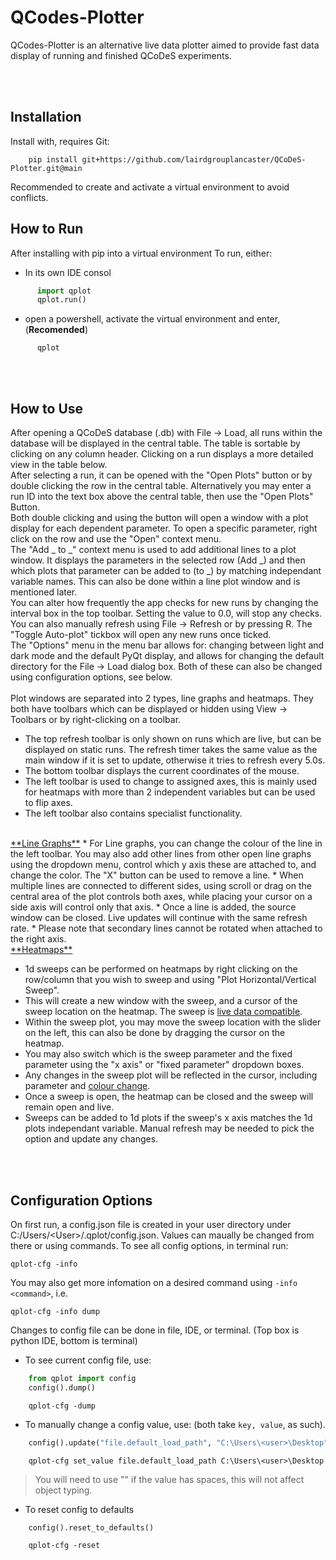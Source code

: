 QCodes-Plotter
==============

QCodes-Plotter is an alternative live data plotter aimed to provide fast data display of running and finished QCoDeS experiments.

<br/>
<br/>

Installation
------------

Install with, requires Git:
```console
    pip install git+https://github.com/lairdgrouplancaster/QCoDeS-Plotter.git@main
```
Recommended to create and activate a virtual environment to avoid conflicts.
<br/>

How to Run
----------

After installing with pip into a virtual environment
To run, either:
* In its own IDE consol
```python  
      import qplot
      qplot.run()
```
* open a powershell, activate the virtual environment and enter, (**Recomended**)
```console
      qplot
```
<br/>
<br/>

How to Use
----------
After opening a QCoDeS database (.db) with File -> Load, all runs within the database will be displayed in the central table. The table is sortable by clicking on any column header.
Clicking on a run displays a more detailed view in the table below. <br/>
After selecting a run, it can be opened with the "Open Plots" button or by double clicking the row in the central table. Alternatively you may enter a run ID into the text box above the central table, then use the "Open Plots" Button. <br/>
Both double clicking and using the button will open a window with a plot display for each dependent parameter. To open a specific parameter, right click on the row and use the "Open" context menu. <br/> 
The "Add _ to _" context menu is used to add additional lines to a plot window. It displays the parameters in the selected row (Add _) and then which plots that parameter can be added to (to _) by matching independant variable names. This can also be done within a line plot window and is mentioned later.
<br/>
You can alter how frequently the app checks for new runs by changing the interval box in the top toolbar. Setting the value to 0.0, will stop any checks. You can also manually refresh using File -> Refresh or by pressing R. The "Toggle Auto-plot" tickbox will open any new runs once ticked.
<br/>
The "Options" menu in the menu bar allows for: changing between light and dark mode and the default PyQt display, and allows for changing the default directory for the File -> Load dialog box. Both of these can also be changed using configuration options, see below. 
<br/>
<br/>
Plot windows are separated into 2 types, line graphs and heatmaps. They both have toolbars which can be displayed or hidden using View -> Toolbars or by right-clicking on a toolbar. <br/>
* The top refresh toolbar is only shown on runs which are live, but can be displayed on static runs. The refresh timer takes the same value as the main window if it is set to update, otherwise it tries to refresh every 5.0s.
* The bottom toolbar displays the current coordinates of the mouse.
* The left toolbar is used to change to assigned axes, this is mainly used for heatmaps with more than 2 independent variables but can be used to flip axes.
* The left toolbar also contains specialist functionality.
<br/>
<ins>**Line Graphs**</ins>
* For Line graphs, you can change the colour of the line in the left toolbar. You may also add other lines from other open line graphs using the dropdown menu, control which y axis these are attached to, and change the color. The "X" button can be used to remove a line.
* When multiple lines are connected to different sides, using scroll or drag on the central area of the plot controls both axes, while placing your cursor on a side axis will control only that axis.
* Once a line is added, the source window can be closed. Live updates will continue with the same refresh rate.
* Please note that secondary lines cannot be rotated when attached to the right axis.
<br/>
<ins>**Heatmaps**</ins>

* 1d sweeps can be performed on heatmaps by right clicking on the row/column that you wish to sweep and using "Plot Horizontal/Vertical Sweep".
* This will create a new window with the sweep, and a cursor of the sweep location on the heatmap. The sweep is <ins>live data compatible</ins>.
* Within the sweep plot, you may move the sweep location with the slider on the left, this can also be done by dragging the cursor on the heatmap.
* You may also switch which is the sweep parameter and the fixed parameter using the "x axis" or "fixed parameter" dropdown boxes.
* Any changes in the sweep plot will be reflected in the cursor, including parameter and <ins>colour change</ins>.
* Once a sweep is open, the heatmap can be closed and the sweep will remain open and live.
* Sweeps can be added to 1d plots if the sweep's x axis matches the 1d plots independant variable. Manual refresh may be needed to pick the option and update any changes.

<br/>
<br/>

Configuration Options
---------------------
On first run, a config.json file is created in your user directory under C:/Users/\<User\>/.qplot/config.json. Values can maually be changed from there or using commands.
To see all config options, in terminal run:
```console
qplot-cfg -info
```
You may also get more infomation on a desired command using `-info <command>`, i.e.
```console
qplot-cfg -info dump
```

Changes to config file can be done in file, IDE, or terminal. (Top box is python IDE, bottom is terminal)
* To see current config file, use:
```python
    from qplot import config
    config().dump()
```
```console
    qplot-cfg -dump
```
* To manually change a config value, use: (both take `key, value`, as such).
```python
    config().update("file.default_load_path", "C:\Users\<user>\Desktop")
```
```console
    qplot-cfg set_value file.default_load_path C:\Users\<user>\Desktop
```
> You will need to use "" if the value has spaces, this will not affect object typing.
  
* To reset config to defaults
```python
    config().reset_to_defaults()
```
```console
    qplot-cfg -reset
```

